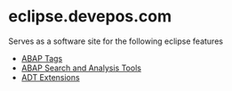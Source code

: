 # eclipse.devepos.com
Serves as a software site for the following eclipse features

- [ABAP Tags](https://github.com/stockbal/abap-tags-ui) 
- [ABAP Search and Analysis Tools](https://github.com/stockbal/abap-search-tools-ui) 
- [ADT Extensions](https://github.com/stockbal/AdtExtensions)
